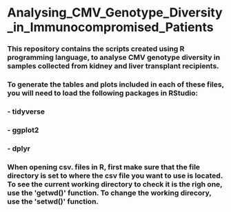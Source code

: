 # Analysing_CMV_Genotype_Diversity_in_Immunocompromised_Patients
### This repository contains the scripts created using R programming language, to analyse CMV genotype diversity in samples collected from kidney and liver transplant recipients. 
### To generate the tables and plots included in each of these files, you will need to load the following packages in RStudio:
### - tidyverse
### - ggplot2
### - dplyr
### When opening csv. files in R, first make sure that the file directory is set to where the csv file you want to use is located. To see the current working directory to check it is the righ one, use the 'getwd()' function. To change the working direcory, use the 'setwd()' function. 
